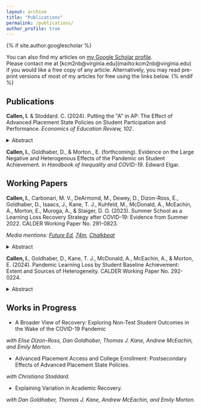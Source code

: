 ```yaml
---
layout: archive
title: "Publications"
permalink: /publications/
author_profile: true
---
```


{% if site.author.googlescholar %}
  <div class="wordwrap">You can also find my articles on <a href="{{site.author.googlescholar}}">my Google Scholar profile</a>.</div> Please contact me at [kcm2nb@virginia.edu](mailto:kcm2nb@virginia.edu) if you would like a free copy of any article. Alternatively, you may read pre-print versions of most of my articles for free using the links below.
{% endif %}

## Publications

**Callen, I.** & Stoddard. C. (2024). Putting the "A" in AP: The Effect of Advanced Placement State Policies on Student Participation and Performance. *Economics of Education Review, 102*. 

[<i class="fa-solid fa-link" aria-hidden="true"></i>](https://www.sciencedirect.com/science/article/abs/pii/S0272775724000591) [<i class="fa-solid fa-file-pdf" aria-hidden="true"></i>](/files/CallenStoddard2024.pdf) [<i class="fa-brands fa-x-twitter"></i>](https://x.com/IanCallen6/status/1821177796367896580)

<details>
  <summary> Abstract </summary>

  Advanced courses prepare high school students for college material and the associated exams provide a low cost way to earn college credit. The College Board’s Advanced Placement (AP) program is the most common in the United States, with about 40 percent of graduating seniors taking at least one AP exam in recent years. However, these opportunities are not equal across high school students due to variation in school offerings and potentially limiting exam fees. We examine the effects of two state-level policies designed to provide greater access to this program: the first mandates a minimum number of AP courses to be offered in each high school and the second waives exam fees for all students for at least one exam. Our event study and two-way fixed effect estimates suggest that that mandating the provision of AP courses raises the percent of high school graduates taking AP exams by 4 to 5 percentage points, while exam fee waivers increase participation by about 1.5 percentage points. At the same time, pass rates fell after implementation of the two policies, indicating that marginal exam takers are less proficient on the exams. We find both policies have minimal effects on the percent of graduates who passed at least one AP exam or on the number of passing exams per high school student.
  
</details>

**Callen, I.**, Goldhaber, D., & Morton., E. (forthcoming). Evidence on the Large Negative and Heterogenous Effects of the Pandemic on Student Achievement. in *Handbook of Inequality and COVID-19*. Edward Elgar. 

## Working Papers

**Callen, I.**, Carbonari, M. V., DeArmond, M., Dewey, D., Dizon-Ross, E., Goldhaber, D., Isaacs, J., Kane, T. J., Kuhfeld, M., McDonald, A., McEachin, A., Morton, E., Muroga, A., & Staiger, D. O. (2023). Summer School as a Learning Loss Recovery Strategy after COVID-19: Evidence from Summer 2022. CALDER Working Paper No. 291-0823. 

[<i class="fa-solid fa-link" aria-hidden="true"></i>](https://caldercenter.org/publications/summer-school-learning-loss-recovery-strategy-after-covid-19-evidence-summer-2022) [<i class="fa-solid fa-file-pdf" aria-hidden="true"></i>](https://caldercenter.org/sites/default/files/CALDER%20WP%20291-0823.pdf) [<i class="fa-brands fa-x-twitter"></i>](https://x.com/CEDR_US/status/1689282537149825024)

*Media mentions: [Future Ed](https://www.future-ed.org/research-news-summer-learnings-impact-on-academic-recovery/), [74m](https://www.the74million.org/article/four-reasons-to-be-hopeful-from-latest-summer-school-study/), [Chalkbeat](https://www.chalkbeat.org/2023/8/15/23833338/pandemic-covid-summer-school-learning-loss-recovery-research/#:~:text=Summer%20school%20might%20be%20more,learning%20opportunities%20over%20multiple%20summers.)*

<details>
  <summary> Abstract </summary>

  To make up for pandemic-related learning losses, many U.S. public school districts have increased enrollment in their summer school programs. We assess summer school as a strategy for COVID-19 learning recovery by tracking the academic progress of students who attended summer school in 2022 across eight districts serving 400,000 students. Based on students’ spring to fall progress, we find a positive impact for summer school on math test achievement (0.03 standard deviation, SD), but not on reading tests. These effects are predominantly driven by students in upper elementary grades. To put the results into perspective, if we assume that these districts have losses similar to those present at the end of the 2022–23 school year (i.e., approximately -0.2 SD), we estimate summer programming closed approximately 2% to 3% of the districts’ total learning losses in math, but none in reading
  
</details>

**Callen, I.**, Goldhaber, D., Kane, T. J., McDonald, A., McEachin, A., & Morton, E. (2024). Pandemic Learning Loss by Student Baseline Achievement: Extent and Sources of Heterogeneity. CALDER Working Paper No. 292-0224.

[<i class="fa-solid fa-link" aria-hidden="true"></i>](https://caldercenter.org/publications/pandemic-learning-loss-student-baseline-achievement-extent-and-sources-heterogeneity) [<i class="fa-solid fa-file-pdf" aria-hidden="true"></i>](https://caldercenter.org/sites/default/files/CALDER%20WP%20292-0224.pdf) [<i class="fa-brands fa-x-twitter"></i>](https://x.com/IanCallen6/status/1756005148856332302)

<details>
  <summary> Abstract </summary>

  It is now well established that the COVID-19 pandemic had a devastating and unequal impact on student achievement. Test score declines were disproportionately large for historically marginalized students, exacerbating preexisting achievement gaps and threatening educational and economic inequality. In this paper, we use longitudinal student-level NWEA MAP Growth test data to estimate differences in test score declines for students at different points on the prepandemic test distribution. We also test the extent to which students' schools and districts accounted for these differences in declines. We find significant differences in learning loss by baseline achievement, with lower-achieving student's scores dropping 0.100 SD more in math and 0.113 SD more in reading than higher-achieving students' scores. We additionally show that the school a student attended accounts for about three-quarters of this widening gap in math achievement and about one-third in reading. The findings suggest school and district-level policies may have mattered more for learning loss than individual students' experiences within schools and districts. Such nuanced information regarding the variation in the pandemic's impacts on students is critical for policymakers and practitioners designing targeted academic interventions and for tracking disparities in academic recovery
  
</details>


## Works in Progress

 - A Broader View of Recovery: Exploring Non-Test Student Outcomes in the Wake of the COVID-19 Pandemic

*with Elise Dizon-Ross, Dan Goldhaber, Thomas J. Kane, Andrew McEachin, and Emily Morton.*

- Advanced Placement Access and College Enrollment: Postsecondary Effects of Advanced Placement State Policies.

*with Christiana Stoddard.*

- Explaining Variation in Academic Recovery.

*with Dan Goldhaber, Thomas J. Kane, Andrew McEachin, and Emily Morton.*


